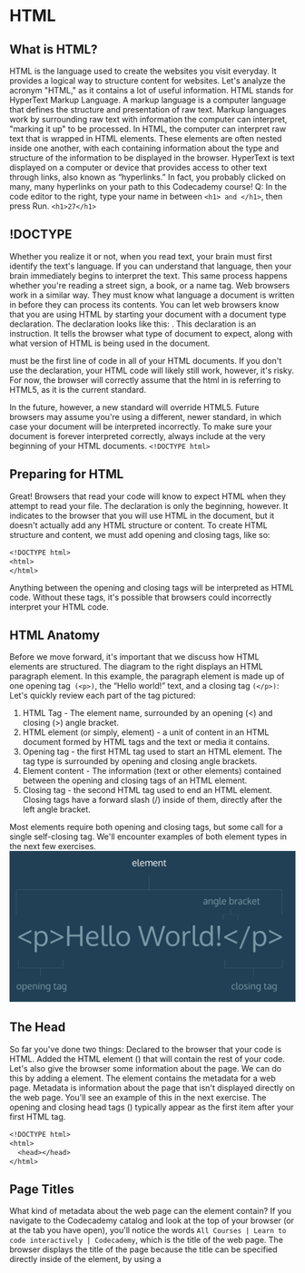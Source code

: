 # HTML

## What is HTML?
HTML is the language used to create the websites you visit everyday. It provides a logical way to structure content for websites.
Let's analyze the acronym "HTML," as it contains a lot of useful information. HTML stands for HyperText Markup Language.
A markup language is a computer language that defines the structure and presentation of raw text. Markup languages work by surrounding raw text with information the computer can interpret, "marking it up" to be processed.
In HTML, the computer can interpret raw text that is wrapped in HTML elements. These elements are often nested inside one another, with each containing information about the type and structure of the information to be displayed in the browser.
HyperText is text displayed on a computer or device that provides access to other text through links, also known as “hyperlinks.” In fact, you probably clicked on many, many hyperlinks on your path to this Codecademy course!
Q:
In the code editor to the right, type your name in between `<h1> and </h1>`, then press Run.
`<h1>27</h1>`


## !DOCTYPE
Whether you realize it or not, when you read text, your brain must first identify the text's language. If you can understand that language, then your brain immediately begins to interpret the text. This same process happens whether you're reading a street sign, a book, or a name tag.
Web browsers work in a similar way. They must know what language a document is written in before they can process its contents.
You can let web browsers know that you are using HTML by starting your document with a document type declaration.
The declaration looks like this: <!DOCTYPE html>. This declaration is an instruction. It tells the browser what type of document to expect, along with what version of HTML is being used in the document.
<!DOCTYPE html> must be the first line of code in all of your HTML documents. If you don't use the declaration, your HTML code will likely still work, however, it's risky. For now, the browser will correctly assume that the html in <!DOCTYPE html> is referring to HTML5, as it is the current standard.
In the future, however, a new standard will override HTML5. Future browsers may assume you're using a different, newer standard, in which case your document will be interpreted incorrectly. To make sure your document is forever interpreted correctly, always include <!DOCTYPE html> at the very beginning of your HTML documents.
`<!DOCTYPE html>`


## Preparing for HTML
Great! Browsers that read your code will know to expect HTML when they attempt to read your file.
The <!DOCTYPE html> declaration is only the beginning, however. It indicates to the browser that you will use HTML in the document, but it doesn't actually add any HTML structure or content.
To create HTML structure and content, we must add opening and closing <html> tags, like so:
```
<!DOCTYPE html>
<html>
</html>
```
Anything between the opening <html> and closing </html> tags will be interpreted as HTML code. Without these tags, it's possible that browsers could incorrectly interpret your HTML code.


## HTML Anatomy
Before we move forward, it's important that we discuss how HTML elements are structured. The diagram to the right displays an HTML paragraph element.
In this example, the paragraph element is made up of one opening tag` (<p>)`, the “Hello world!” text, and a closing tag `(</p>)`:
Let's quickly review each part of the tag pictured:
1. HTML Tag - The element name, surrounded by an opening (<) and closing (>) angle bracket.
2. HTML element (or simply, element) - a unit of content in an HTML document formed by HTML tags and the text or media it contains.
3. Opening tag - the first HTML tag used to start an HTML element. The tag type is surrounded by opening and closing angle brackets.
4. Element content - The information (text or other elements) contained between the opening and closing tags of an HTML element.
5. Closing tag - the second HTML tag used to end an HTML element. Closing tags have a forward slash (/) inside of them, directly after the left angle bracket.

Most elements require both opening and closing tags, but some call for a single self-closing tag. We'll encounter examples of both element types in the next few exercises.
![](https://github.com/wnz27/webLearn/blob/master/Web_Image/HTML_element.png)


## The Head
So far you've done two things:
Declared to the browser that your code is HTML.
Added the HTML element (<html>) that will contain the rest of your code.
Let's also give the browser some information about the page. We can do this by adding a <head> element.
The <head> element contains the metadata for a web page. Metadata is information about the page that isn't displayed directly on the web page. You'll see an example of this in the next exercise.
The opening and closing head tags (<head></head>) typically appear as the first item after your first HTML tag.
```
<!DOCTYPE html>
<html>
  <head></head>
</html>
```


## Page Titles
What kind of metadata about the web page can the <head> element contain?
If you navigate to the Codecademy catalog and look at the top of your browser (or at the tab you have open), you'll notice the words `All Courses | Learn to code interactively | Codecademy`, which is the title of the web page.
The browser displays the title of the page because the title can be specified directly inside of the <head> element, by using a <title> tag.
```
<!DOCTYPE html>
<html>
  <head>
    <title>My Coding Journal</title>
  </head>
</html>
```
If we were to open a file containing the HTML code in the example above, the browser would display the words My Coding Journal in the title bar (or in the tab's title).
Q:
Add a title to your web page using the <title> element. The title can be anything you'd like.
Unfortunately, you won't be able to see the title of your page in the smaller browser to the right. We'll show you what it would look like in the next exercise.
```
<html>
  <head>
    <title>My title</title>
  </head>
</html>
```







